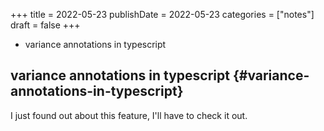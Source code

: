 +++
title = 2022-05-23
publishDate = 2022-05-23
categories = ["notes"]
draft = false
+++

-   variance annotations in typescript

<!--more-->


## variance annotations in typescript {#variance-annotations-in-typescript}

I just found out about this feature, I'll have to check it out.